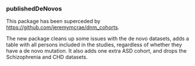 
### publishedDeNovos
This package has been superceded by https://github.com/jeremymcrae/dnm_cohorts. 

The new package cleans up some issues with the de novo datasets, adds a table 
with all persons included in the studies, regardless of whether they have a de 
novo mutation. It also adds one extra ASD cohort, and drops the Schizophrenia 
and CHD datasets.
